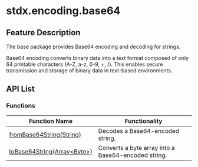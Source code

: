 # stdx.encoding.base64

## Feature Description

The base package provides Base64 encoding and decoding for strings.

Base64 encoding converts binary data into a text format composed of only 64 printable characters (A-Z, a-z, 0-9, +, /). This enables secure transmission and storage of binary data in text-based environments.

## API List

### Functions

|              Function Name          |           Functionality           |
| --------------------------- | ------------------------ |
| [fromBase64String(String)](./base64_package_api/base64_package_funcs.md#func-frombase64stringstring) | Decodes a Base64-encoded string. |
| [toBase64String(Array\<Byte>)](./base64_package_api/base64_package_funcs.md#func-tobase64stringarraybyte) | Converts a byte array into a Base64-encoded string. |